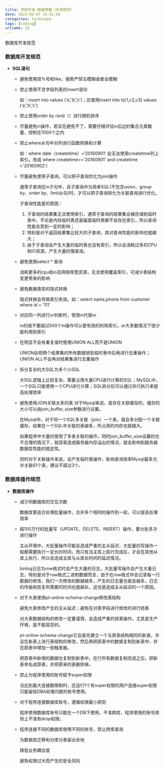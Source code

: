 ```yaml
---
title: 项目开发-数据库篇（开发规范）
date: 2023-04-07 15:41:56
categories: technique
tags: [coding]
urlname: 15
---
```


数据库开发规范

### 数据库开发规范

- **SQL语句**
  - 避免使用双%号和like，搜索严禁左模糊或者全模糊
  - 禁止使用不含字段列表的insert语句
    
    如：insert into values (‘a’,’b’,’c’)；应使用insert into t(c1,c2,c3) values (‘a’,’b’,’c’)

  - 禁止使用order by rand（）进行随机排序
  - 尽量避免in操作，若实在避免不了，需要仔细评估in后边的集合元素数量，控制在1000个之内
  - 禁止where从句中对列进行函数转换和计算
    
    如：where date（createtime）=‘20160901’ 会无法使用createtime列上索引。改成 where createtime>='20160901' and createtime <'20160902'）

  - 尽量避免使用子查询，可以把子查询优化为join操作
    
    通常子查询在in子句中，且子查询中为简单SQL(不包含union、group by、order by、limit从句)时，才可以把子查询转化为关联查询进行优化。

    子查询性能差的原因：
    1. 子查询的结果集无法使用索引，通常子查询的结果集会被存储到临时表中，不论是内存临时表还是磁盘临时表都不会存在索引，所以查询性能会受到一定的影响；
    2. 特别是对于返回结果集比较大的子查询，其对查询性能的影响也就越大；
    3. 由于子查询会产生大量的临时表也没有索引，所以会消耗过多的CPU和IO资源，产生大量的慢查询。

  - 避免使用select * 查询
    
    消耗更多的cpu和io及网络带宽资源，无法使用覆盖索引，可减少表结构变更带来的影响
  - 避免数据类型的隐式转换
    
    隐式转换会导致索引失效。如：select name,phone from customer where id = ‘111’

  - 对应同一列进行or判断时，使用in代替or
    
    in的值不要超过500个in操作可以更有效的利用索引，or大多数情况下很少能利用到索引
  - 在明显不会有重复值时使用UNION ALL而不是UNION
    
    UNION会把两个结果集的所有数据放到临时表中后再进行去重操作；UNION ALL不会再对结果集进行去重操作
  - 拆分复杂的大SQL为多个小SQL
    
    大SQL逻辑上比较复杂，需要占用大量CPU进行计算的SQL；MySQL中，一个SQL只能使用一个CPU进行计算；SQL拆分后可以通过并行执行来提高处理效率
  - 避免使用JOIN关联太多的表
    对于Mysql来说，是存在关联缓存的，缓存的大小可以由join_buffer_size参数进行设置。
    
    在Mysql中，对于同一个SQL多关联（join）一个表，就会多分配一个关联缓存，如果在一个SQL中关联的表越多，所占用的内存也就越大。
    
    如果程序中大量的使用了多表关联的操作，同时join_buffer_size设置的也不合理的情况下，就容易造成服务器内存溢出的情况，就会影响到服务器数据库性能的稳定性。
    
    同时对于关联操作来说，会产生临时表操作，影响查询效率Mysql最多允许关联61个表，建议不超过3个。
  


### 数据库操作规范

- **数据库操作**
  - 减少同数据库的交互次数
  
    数据库更适合处理批量操作，合并多个相同的操作到一起，可以提高处理效率
  - 超100万行的批量写（UPDATE、DELETE、INSERT）操作，要分批多次进行操作

    主从环境中，大批量操作可能会造成严重的主从延迟，大批量的写操作一般都需要执行一定长的时间，而只有当主库上执行完成后，才会在其他从库上执行，所以会造成主库与从库长时间的延迟情况。
    
    binlog日志为row格式时会产生大量的日志。大批量写操作会产生大量日志，特别是对于row格式二进制数据而言，由于在row格式中会记录每一行数据的修改，我们一次修改的数据越多，产生的日志量也就会越多，日志的传输和恢复所需要的时间也就越长，这也是造成主从延迟的一个原因。
  - 对于大表使用pt-online-schema-change修改表结构
    
    避免大表修改产生的主从延迟；避免在对表字段进行修改时进行锁表

    对大表数据结构的修改一定要谨慎，会造成严重的锁表操作，尤其是生产环境，是不能容忍的。
    
    pt-online-schema-change它会首先建立一个与原表结构相同的新表，并且在新表上进行表结构的修改，然后再把原表中的数据复制到新表中，并在原表中增加一些触发器。
    
    把原表中新增的数据也复制到新表中，在行所有数据复制完成之后，把新表命名成原表，并把原来的表删除掉。
  - 禁止为程序使用的账号赋予super权限
    
    当达到最大连接数限制时，还运行1个有super权限的用户连接super权限只能留给DBA处理问题的账号使用。
  - 对于程序连接数据库账号，遵循权限最小原则
    
    程序使用数据库账号只能在一个DB下使用，不准跨库，程序使用的账号原则上不准有drop权限。
  - 程序连接不同的数据库使用不同的账号，禁止跨库查询
    
    为数据库迁移和分库分表留出余地

    降低业务耦合度
    
    避免权限过大而产生的安全风险
  